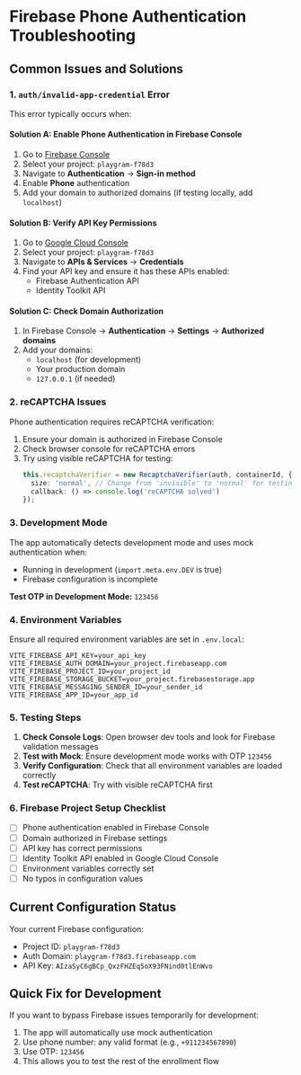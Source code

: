 # Firebase Phone Authentication Troubleshooting

## Common Issues and Solutions

### 1. `auth/invalid-app-credential` Error

This error typically occurs when:

#### **Solution A: Enable Phone Authentication in Firebase Console**
1. Go to [Firebase Console](https://console.firebase.google.com/)
2. Select your project: `playgram-f78d3`
3. Navigate to **Authentication** → **Sign-in method**
4. Enable **Phone** authentication
5. Add your domain to authorized domains (if testing locally, add `localhost`)

#### **Solution B: Verify API Key Permissions**
1. Go to [Google Cloud Console](https://console.cloud.google.com/)
2. Select your project: `playgram-f78d3`
3. Navigate to **APIs & Services** → **Credentials**
4. Find your API key and ensure it has these APIs enabled:
   - Firebase Authentication API
   - Identity Toolkit API

#### **Solution C: Check Domain Authorization**
1. In Firebase Console → **Authentication** → **Settings** → **Authorized domains**
2. Add your domains:
   - `localhost` (for development)
   - Your production domain
   - `127.0.0.1` (if needed)

### 2. reCAPTCHA Issues

Phone authentication requires reCAPTCHA verification:

1. Ensure your domain is authorized in Firebase Console
2. Check browser console for reCAPTCHA errors
3. Try using visible reCAPTCHA for testing:
   ```typescript
   this.recaptchaVerifier = new RecaptchaVerifier(auth, containerId, {
     size: 'normal', // Change from 'invisible' to 'normal' for testing
     callback: () => console.log('reCAPTCHA solved')
   });
   ```

### 3. Development Mode

The app automatically detects development mode and uses mock authentication when:
- Running in development (`import.meta.env.DEV` is true)
- Firebase configuration is incomplete

**Test OTP in Development Mode:** `123456`

### 4. Environment Variables

Ensure all required environment variables are set in `.env.local`:

```env
VITE_FIREBASE_API_KEY=your_api_key
VITE_FIREBASE_AUTH_DOMAIN=your_project.firebaseapp.com
VITE_FIREBASE_PROJECT_ID=your_project_id
VITE_FIREBASE_STORAGE_BUCKET=your_project.firebasestorage.app
VITE_FIREBASE_MESSAGING_SENDER_ID=your_sender_id
VITE_FIREBASE_APP_ID=your_app_id
```

### 5. Testing Steps

1. **Check Console Logs**: Open browser dev tools and look for Firebase validation messages
2. **Test with Mock**: Ensure development mode works with OTP `123456`
3. **Verify Configuration**: Check that all environment variables are loaded correctly
4. **Test reCAPTCHA**: Try with visible reCAPTCHA first

### 6. Firebase Project Setup Checklist

- [ ] Phone authentication enabled in Firebase Console
- [ ] Domain authorized in Firebase settings
- [ ] API key has correct permissions
- [ ] Identity Toolkit API enabled in Google Cloud Console
- [ ] Environment variables correctly set
- [ ] No typos in configuration values

## Current Configuration Status

Your current Firebase configuration:
- Project ID: `playgram-f78d3`
- Auth Domain: `playgram-f78d3.firebaseapp.com`
- API Key: `AIzaSyC6gBCp_QxzFHZEq5oX93FNind0tlEnWvo`

## Quick Fix for Development

If you want to bypass Firebase issues temporarily for development:

1. The app will automatically use mock authentication
2. Use phone number: any valid format (e.g., `+911234567890`)
3. Use OTP: `123456`
4. This allows you to test the rest of the enrollment flow